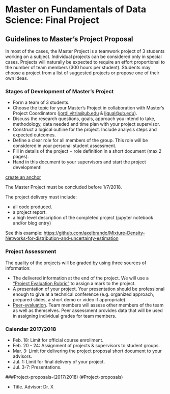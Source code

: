 # Master on Fundamentals of Data Science: Final Project

## Guidelines to Master’s Project Proposal

In most of the cases, the Master Project is a teamwork project of 3 students working on a subject. Individual projects can be 
considered only in special cases. Projects will naturally be expected to require an effort proportional to the number of team members (300 hours per student). Students may choose a project from a list of suggested projects or propose one of their own ideas. 

### Stages of Development of Master’s Project
+ Form a team of 3 students.
+ Choose the topic for your Master’s Project in collaboration with Master’s Project Coordinators (jordi.vitria@ub.edu & ligual@ub.edu). 
+ Discuss the research questions, goals, approach you intend to take, methodology, data needed and time plan with your project supervisor. 
+ Construct a logical outline for the project. Include analysis steps and expected outcomes. 
+ Define a clear role for all members of the group. This role will be considered in your personal student assessment.  
+ Fill in details of the project + role definition in a short document (max 2 pages). 
+ Hand in this document to your supervisors and start the project development! 

[create an anchor](#Project-proposals)

The Master Project must be concluded before 1/7/2018. 

The project delivery must include:
+ all code produced.
+ a project report. 
+ a high level description of the completed project (jupyter notebook and/or blog entry)

See this example: https://github.com/axelbrando/Mixture-Density-Networks-for-distribution-and-uncertainty-estimation

### Project Assessment
The quality of the projects will be graded by using three sources of information:
+ The delivered information at the end of the project.  We will use a [“Project Evaluation Rubric”](https://docs.google.com/spreadsheets/d/1g9foCpIxRSuA414hjeqWZNniJl_QC81W2x0P44_kngw/edit?usp=sharing) to assign a mark to the project.
+ A presentation of your project. Your presentation should be professional enough to give at a technical conference (e.g. organized approach, prepared slides, a short demo or video if appropriate). 
+ [Peer-evaluation](https://docs.google.com/document/d/1iYwW6xOXSaQ9ApzYHpk-GdLONF9VGV17rOod2ifFkQs/edit?usp=sharing). Team members will assess other members of the team as well as themselves. Peer assessment provides data that will be used in assigning individual grades for team members.

### Calendar 2017/2018
+ Feb. 18: Limit for official course enrollment.
+ Feb. 20 - 24: Assignment of projects & supervisors to student groups.
+ Mar. 3: Limit for delivering the project proposal short document to your advisors.
+ Jul. 1: Limit for final delivery of your project. 
+ Jul. 3-7: Presentations.

###Project-proposals-(2017/2018) (#Project-proposals) 
+ Title. Advisor: Dr. X



